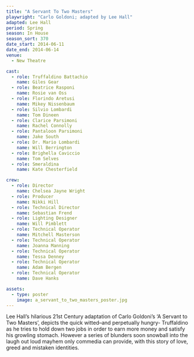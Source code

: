 ```yaml
---
title: "A Servant To Two Masters"
playwright: "Carlo Goldoni; adapted by Lee Hall"
adapted: Lee Hall
period: Spring
season: In House
season_sort: 370
date_start: 2014-06-11
date_end: 2014-06-14
venue:
  - New Theatre

cast:
  - role: Truffaldino Battachio
    name: Giles Gear
  - role: Beatrice Rasponi
    name: Rosie van Oss
  - role: Florindo Aretusi
    name: Mikey Nissenbaum
  - role: Silvio Lombardi
    name: Tom Dineen
  - role: Clarice Parsimoni
    name: Rachel Connolly
  - role: Pantaloon Parsimoni
    name: Jake South
  - role: Dr. Mario Lombardi
    name: Will Berrington
  - role: Brighella Caviccio
    name: Tom Selves
  - role: Smeraldina
    name: Kate Chesterfield

crew:
  - role: Director
    name: Chelsea Jayne Wright
  - role: Producer
    name: Nikki Hill
  - role: Technical Director
    name: Sebastian Frend
  - role: Lighting Designer
    name: Will Pimblett
  - role: Technical Operator
    name: Mitchell Masterson
  - role: Technical Operator
    name: Joanna Manning
  - role: Technical Operator
    name: Tessa Denney
  - role: Technical Operator
    name: Adam Bergen
  - role: Technical Operator
    name: Dave Hanks

assets:
  - type: poster
    image: a_servant_to_two_masters_poster.jpg
---
```


Lee Hall’s hilarious 21st Century adaptation of Carlo Goldoni’s ‘A Servant to Two Masters’, depicts the quick witted–and perpetually hungry- Truffaldino as he tries to hold down two jobs in order to earn more money and satisfy his growling stomach. However a series of blunders soon snowball into the laugh out loud mayhem only commedia can provide, with this story of love, greed and mistaken identities.
